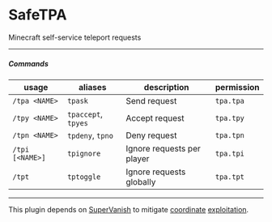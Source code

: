 # SafeTPA

Minecraft self-service teleport requests

---

##### Commands

| usage           | aliases             | description                | permission |
|-----------------|---------------------|----------------------------|------------|
| `/tpa <NAME>`   | `tpask`             | Send request               | `tpa.tpa`  |
| `/tpy <NAME>`   | `tpaccept`, `tpyes` | Accept request             | `tpa.tpy`  |
| `/tpn <NAME>`   | `tpdeny`, `tpno`    | Deny request               | `tpa.tpn`  |
| `/tpi [<NAME>]` | `tpignore`          | Ignore requests per player | `tpa.tpi`  |
| `/tpt`          | `tptoggle`          | Ignore requests globally   | `tpa.tpt`  |

---

This plugin depends on [SuperVanish](https://github.com/LeonMangler/SuperVanish) to mitigate [coordinate](https://2b2t.miraheze.org/wiki/Coordinate_Exploits#Debug_Exploit/) [exploitation](https://github.com/PaperMC/Paper/issues/2016).
